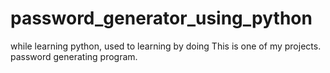 # password_generator_using_python
while learning python, used to learning by doing  This is one of my projects. password generating program. 
